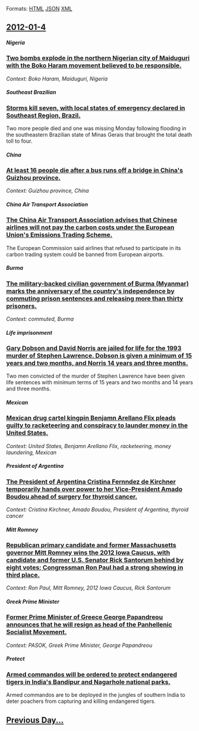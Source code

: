 
Formats: [HTML](2012/01/4/index.html)  [JSON](2012/01/4/index.json)  [XML](2012/01/4/index.xml)  

## [2012-01-4](/news/2012/01/4/index.md)

##### Nigeria
### [Two bombs explode in the northern Nigerian city of Maiduguri with the Boko Haram movement believed to be responsible. ](/news/2012/01/4/two-bombs-explode-in-the-northern-nigerian-city-of-maiduguri-with-the-boko-haram-movement-believed-to-be-responsible.md)
_Context: Boko Haram, Maiduguri, Nigeria_

##### Southeast Brazilian
### [Storms kill seven, with local states of emergency declared in Southeast Region, Brazil. ](/news/2012/01/4/storms-kill-seven-with-local-states-of-emergency-declared-in-southeast-region-brazil.md)
Two more people died and one was missing Monday following flooding in the southeastern Brazilian state of Minas Gerais that brought the total death toll to four.

##### China
### [At least 16 people die after a bus runs off a bridge in China's Guizhou province. ](/news/2012/01/4/at-least-16-people-die-after-a-bus-runs-off-a-bridge-in-china-s-guizhou-province.md)
_Context: Guizhou province, China_

##### China Air Transport Association
### [The China Air Transport Association advises that Chinese airlines will not pay the carbon costs under the European Union's Emissions Trading Scheme. ](/news/2012/01/4/the-china-air-transport-association-advises-that-chinese-airlines-will-not-pay-the-carbon-costs-under-the-european-union-s-emissions-trading.md)
The European Commission said airlines that refused to participate in its carbon trading system could be banned from European airports.

##### Burma
### [The military-backed civilian government of Burma (Myanmar) marks the anniversary of the country's independence by commuting prison sentences and releasing more than thirty prisoners. ](/news/2012/01/4/the-military-backed-civilian-government-of-burma-myanmar-marks-the-anniversary-of-the-country-s-independence-by-commuting-prison-sentences.md)
_Context: commuted, Burma_

##### Life imprisonment
### [Gary Dobson and David Norris are jailed for life for the 1993 murder of Stephen Lawrence. Dobson is given a minimum of 15 years and two months, and Norris 14 years and three months. ](/news/2012/01/4/gary-dobson-and-david-norris-are-jailed-for-life-for-the-1993-murder-of-stephen-lawrence-dobson-is-given-a-minimum-of-15-years-and-two-mont.md)
Two men convicted of the murder of Stephen Lawrence have been given life sentences with minimum terms of 15 years and two months and 14 years and three months.

##### Mexican
### [Mexican drug cartel kingpin Benjamn Arellano Flix pleads guilty to racketeering and conspiracy to launder money in the United States. ](/news/2012/01/4/mexican-drug-cartel-kingpin-benjamin-arellano-felix-pleads-guilty-to-racketeering-and-conspiracy-to-launder-money-in-the-united-states.md)
_Context: United States, Benjamn Arellano Flix, racketeering, money laundering, Mexican_

##### President of Argentina
### [The President of Argentina Cristina Fernndez de Kirchner temporarily hands over power to her Vice-President Amado Boudou ahead of surgery for thyroid cancer. ](/news/2012/01/4/the-president-of-argentina-cristina-fernandez-de-kirchner-temporarily-hands-over-power-to-her-vice-president-amado-boudou-ahead-of-surgery-f.md)
_Context: Cristina Kirchner, Amado Boudou, President of Argentina, thyroid cancer_

##### Mitt Romney
### [Republican primary candidate and former Massachusetts governor Mitt Romney wins the 2012 Iowa Caucus, with candidate and former U.S. Senator Rick Santorum behind by eight votes; Congressman Ron Paul had a strong showing in third place. ](/news/2012/01/4/republican-primary-candidate-and-former-massachusetts-governor-mitt-romney-wins-the-2012-iowa-caucus-with-candidate-and-former-u-s-senator.md)
_Context: Ron Paul, Mitt Romney, 2012 Iowa Caucus, Rick Santorum_

##### Greek Prime Minister
### [Former Prime Minister of Greece George Papandreou announces that he will resign as head of the Panhellenic Socialist Movement. ](/news/2012/01/4/former-prime-minister-of-greece-george-papandreou-announces-that-he-will-resign-as-head-of-the-panhellenic-socialist-movement.md)
_Context: PASOK, Greek Prime Minister, George Papandreou_

##### Protect
### [Armed commandos will be ordered to protect endangered tigers in India's Bandipur and Nagarhole national parks. ](/news/2012/01/4/armed-commandos-will-be-ordered-to-protect-endangered-tigers-in-india-s-bandipur-and-nagarhole-national-parks.md)
Armed commandos are to be deployed in the jungles of southern India to deter poachers from capturing and killing endangered tigers.

## [Previous Day...](/news/2012/01/3/index.md)

